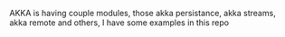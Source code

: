 AKKA is having couple modules, those akka persistance, akka streams, akka remote and others, I have some examples in this repo
